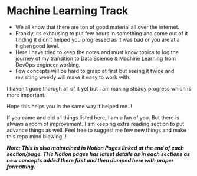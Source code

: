 # Machine Learning Track

- We all know that there are ton of good material all over the internet.
- Frankly, its exhausing to put few hours in something and come out of it finding it didn't helped you progressed as it was bad or you are at a higher/good level. 
- Here I have tried to keep the notes and must know topics to log the journey of my transition to Data Science & Machine Learning from DevOps engineer working.
- Few concepts will be hard to grasp at first but seeing it twice and revisiting weekly will make it easy to work with.

I haven't gone thorugh all of it yet but I am making steady progress which is more important.

Hope this helps you in the same way it helped me..!

If you came and did all things listed here, I am a fan of you. But there is always a room of improvement. I am keeping extra reading section to put advance things as well. Feel free to suggest me few new things and make this repo mind blowing..!

***Note: This is also maintained in Notion Pages linked at the end of each section/page. THe Notion pages has latest details as in each sections as new concepts added there first and then dumped here with proper formatting.***
